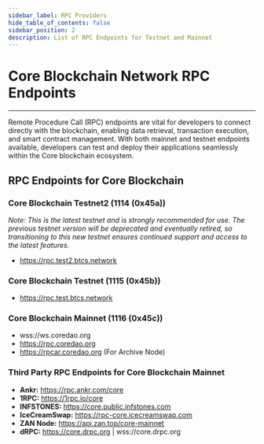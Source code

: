 ```yaml
---
sidebar_label: RPC Providers
hide_table_of_contents: false
sidebar_position: 2
description: List of RPC Endpoints for Testnet and Mainnet
---
```


# Core Blockchain Network RPC Endpoints

---

Remote Procedure Call (RPC) endpoints are vital for developers to connect directly with the blockchain, enabling data retrieval, transaction execution, and smart contract management. With both mainnet and testnet endpoints available, developers can test and deploy their applications seamlessly within the Core blockchain ecosystem.

## RPC Endpoints for Core Blockchain

### Core Blockchain Testnet2 (1114 (0x45a))

_Note: This is the latest testnet and is strongly recommended for use. The previous testnet version will be deprecated and eventually retired, so transitioning to this new testnet ensures continued support and access to the latest features._

- https://rpc.test2.btcs.network

### Core Blockchain Testnet (1115 (0x45b))

- https://rpc.test.btcs.network

### Core Blockchain Mainnet (1116 (0x45c))

- wss://ws.coredao.org
- https://rpc.coredao.org
- https://rpcar.coredao.org (For Archive Node)

### Third Party RPC Endpoints for Core Blockchain Mainnet

- **Ankr:** https://rpc.ankr.com/core
- **1RPC:** https://1rpc.io/core
- **INFSTONES:** https://core.public.infstones.com
- **IceCreamSwap:** https://rpc-core.icecreamswap.com
- **ZAN Node:** https://api.zan.top/core-mainnet
- **dRPC:** https://core.drpc.org | wss://core.drpc.org
